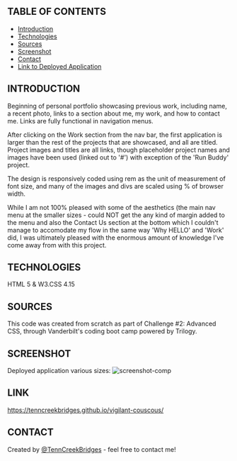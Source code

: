 ## TABLE OF CONTENTS
* [Introduction](#INTRODUCTION)
* [Technologies](#TECHNOLOGIES)
* [Sources](#SOURCES)
* [Screenshot](#SCREENSHOT)
* [Contact](#CONTACT)
* [Link to Deployed Application](#LINK)

## INTRODUCTION
Beginning of personal portfolio showcasing previous work, including name, a recent photo, links to a section about me, my work, and how to contact me. Links are fully functional in navigation menus.

After clicking on the Work section from the nav bar, the first application is larger than the rest of the projects that are showcased, and all are titled. Project images and titles are all links, though placeholder project names and images have been used (linked out to '#') with exception of the 'Run Buddy' project.

The design is responsively coded using rem as the unit of measurement of font size, and many of the images and divs are scaled using % of browser width.

While I am not 100% pleased with some of the aesthetics (the main nav menu at the smaller sizes - could NOT get the any kind of margin added to the menu and also the Contact Us section at the bottom which I couldn't manage to accomodate my flow in the same way 'Why HELLO' and 'Work' did, I was ultimately pleased with the enormous amount of knowledge I've come away from with this project.

## TECHNOLOGIES
HTML 5 & W3.CSS 4.15

## SOURCES
This code was created from scratch as part of Challenge #2: Advanced CSS, through Vanderbilt's coding boot camp powered by Trilogy. 

## SCREENSHOT
Deployed application various sizes:
![screenshot-comp](https://user-images.githubusercontent.com/91682561/147791766-cb8881a9-a87b-49c3-8010-35a7d261c79b.jpg)

## LINK
https://tenncreekbridges.github.io/vigilant-couscous/

## CONTACT 
Created by [@TennCreekBridges](https://github.com/TennCreekBridges/) - feel free to contact me!

